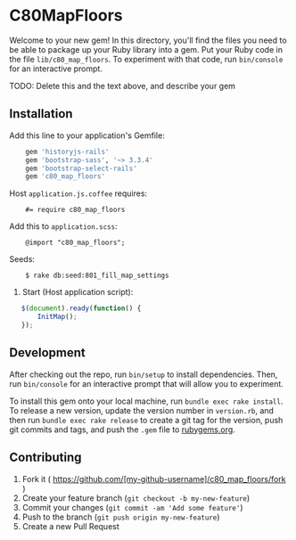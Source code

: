 # C80MapFloors

Welcome to your new gem! In this directory, you'll find the files you need to be able to package up your Ruby library into a gem. Put your Ruby code in the file `lib/c80_map_floors`. To experiment with that code, run `bin/console` for an interactive prompt.

TODO: Delete this and the text above, and describe your gem

## Installation

Add this line to your application's Gemfile:

```ruby
    gem 'historyjs-rails'
    gem 'bootstrap-sass', '~> 3.3.4'
    gem 'bootstrap-select-rails'
    gem 'c80_map_floors'
```

Host `application.js.coffee` requires:

```
    #= require c80_map_floors
```

Add this to `application.scss`:

```
    @import "c80_map_floors";
```

Seeds:

```
    $ rake db:seed:801_fill_map_settings
```

1. Start (Host application script):

```js
   $(document).ready(function() {
       InitMap();
   });
```

## Development

After checking out the repo, run `bin/setup` to install dependencies. Then, run `bin/console` for an interactive prompt that will allow you to experiment.

To install this gem onto your local machine, run `bundle exec rake install`. To release a new version, update the version number in `version.rb`, and then run `bundle exec rake release` to create a git tag for the version, push git commits and tags, and push the `.gem` file to [rubygems.org](https://rubygems.org).

## Contributing

1. Fork it ( https://github.com/[my-github-username]/c80_map_floors/fork )
2. Create your feature branch (`git checkout -b my-new-feature`)
3. Commit your changes (`git commit -am 'Add some feature'`)
4. Push to the branch (`git push origin my-new-feature`)
5. Create a new Pull Request
